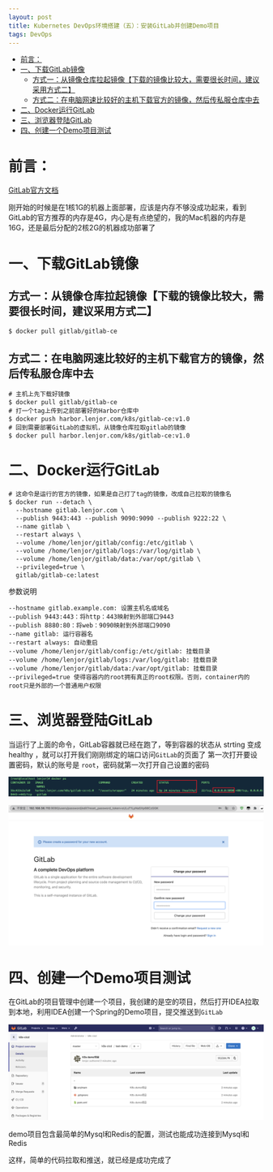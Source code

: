 ```yaml
---
layout: post
title: Kubernetes DevOps环境搭建（五）：安装GitLab并创建Demo项目
tags: DevOps
---
```


<!-- TOC -->

- [前言：](#前言)
- [一、下载GitLab镜像](#一下载gitlab镜像)
    - [方式一：从镜像仓库拉起镜像【下载的镜像比较大，需要很长时间，建议采用方式二】](#方式一从镜像仓库拉起镜像下载的镜像比较大需要很长时间建议采用方式二)
    - [方式二：在电脑网速比较好的主机下载官方的镜像，然后传私服仓库中去](#方式二在电脑网速比较好的主机下载官方的镜像然后传私服仓库中去)
- [二、Docker运行GitLab](#二docker运行gitlab)
- [三、浏览器登陆GitLab](#三浏览器登陆gitlab)
- [四、创建一个Demo项目测试](#四创建一个demo项目测试)

<!-- /TOC -->
# 前言：
[GitLab官方文档](https://about.gitlab.com/install/#centos-7)

刚开始的时候是在1核1G的机器上面部署，应该是内存不够没成功起来，看到GitLab的官方推荐的内存是4G，内心是有点绝望的，我的Mac机器的内存是16G，还是最后分配的2核2G的机器成功部署了

# 一、下载GitLab镜像

## 方式一：从镜像仓库拉起镜像【下载的镜像比较大，需要很长时间，建议采用方式二】
``` shell
$ docker pull gitlab/gitlab-ce
```

## 方式二：在电脑网速比较好的主机下载官方的镜像，然后传私服仓库中去
``` shell
# 主机上先下载好镜像
$ docker pull gitlab/gitlab-ce
# 打一个tag上传到之前部署好的Harbor仓库中
$ docker push harbor.lenjor.com/k8s/gitlab-ce:v1.0
# 回到需要部署GitLab的虚拟机，从镜像仓库拉取gitlab的镜像
$ docker pull harbor.lenjor.com/k8s/gitlab-ce:v1.0
```


# 二、Docker运行GitLab
``` shell
# 这命令是运行的官方的镜像，如果是自己打了tag的镜像，改成自己拉取的镜像名
$ docker run --detach \
  --hostname gitlab.lenjor.com \
  --publish 9443:443 --publish 9090:9090 --publish 9222:22 \
  --name gitlab \
  --restart always \
  --volume /home/lenjor/gitlab/config:/etc/gitlab \
  --volume /home/lenjor/gitlab/logs:/var/log/gitlab \
  --volume /home/lenjor/gitlab/data:/var/opt/gitlab \
  --privileged=true \
  gitlab/gitlab-ce:latest

```

参数说明
```
--hostname gitlab.example.com: 设置主机名或域名
--publish 9443:443：将http：443映射到外部端口9443
--publish 8880:80：将web：9090映射到外部端口9090
--name gitlab: 运行容器名
--restart always: 自动重启
--volume /home/lenjor/gitlab/config:/etc/gitlab: 挂载目录
--volume /home/lenjor/gitlab/logs:/var/log/gitlab: 挂载目录
--volume /home/lenjor/gitlab/data:/var/opt/gitlab: 挂载目录
--privileged=true 使得容器内的root拥有真正的root权限。否则，container内的root只是外部的一个普通用户权限
```

# 三、浏览器登陆GitLab
当运行了上面的命令，GitLab容器就已经在跑了，等到容器的状态从 strting 变成 healthy ，就可以打开我们刚刚绑定的端口访问`GitLab`的页面了
第一次打开要设置密码，默认的账号是 `root`，密码就第一次打开自己设置的密码

![](/images/posts/myBlog/2021-02-06-K8s-DevOps-(5)-01.png)

![](/images/posts/myBlog/2021-02-06-K8s-DevOps-(5)-02.png)

# 四、创建一个Demo项目测试
在GitLab的项目管理中创建一个项目，我创建的是空的项目，然后打开IDEA拉取到本地，利用IDEA创建一个Spring的Demo项目，提交推送到`GitLab`

![](/images/posts/myBlog/2021-02-06-K8s-DevOps-(5)-03.png)

demo项目包含最简单的Mysql和Redis的配置，测试也能成功连接到Mysql和Redis

这样，简单的代码拉取和推送，就已经是成功完成了